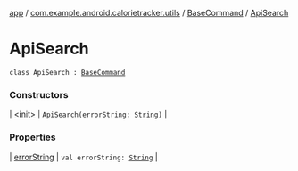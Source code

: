 [app](../../../index.md) / [com.example.android.calorietracker.utils](../../index.md) / [BaseCommand](../index.md) / [ApiSearch](./index.md)

# ApiSearch

`class ApiSearch : `[`BaseCommand`](../index.md)

### Constructors

| [&lt;init&gt;](-init-.md) | `ApiSearch(errorString: `[`String`](https://kotlinlang.org/api/latest/jvm/stdlib/kotlin/-string/index.html)`)` |

### Properties

| [errorString](error-string.md) | `val errorString: `[`String`](https://kotlinlang.org/api/latest/jvm/stdlib/kotlin/-string/index.html) |

